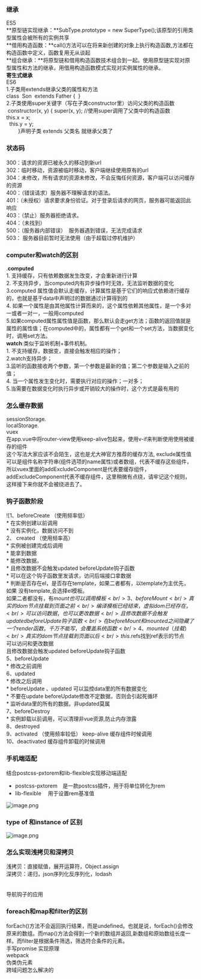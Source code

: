 <a name="oX001"></a>
### 继承
ES5<br />**原型链实现继承：**SubType.prototype = new SuperType();该原型的引用类型属性会被所有的实例共享<br />**借用构造函数：**call()方法可以在将来新创建的对象上执行构造函数,方法都在构造函数中定义，函数复用无从谈起<br />**组合继承：**将原型链和借用构造函数技术组合到一起。使用原型链实现对原型属性和方法的继承，用借用构造函数模式实现对实例属性的继承。<br />**寄生式继承**<br />ES6<br />1.子类用extends继承父类的属性和方法<br />class  Son  extends Father {  }<br />2.子类使用super关键字（写在子类constructor里）访问父类的构造函数<br /> constructor(x, y) { super(x, y); //使用super调用了父类中的构造函数<br />          this.x = x;<br />          this.y = y;<br />        }声明子类 extends 父类名 就继承父类了
<a name="he3HC"></a>
### 状态码
300：请求的资源已被永久的移动到新url<br />302：临时移动，资源被临时移动，客户端继续使用原有的url<br />304：未修改，所有请求的资源未修改，不会反悔任何资源，客户端可以访问缓存的资源<br />400：（错误请求）服务器不理解请求的语法。<br />401：（未授权）请求要求身份验证。对于登录后请求的网页，服务器可能返回此响应<br />403：（禁止）服务器拒绝请求。<br />404：（未找到）<br />500：（服务器内部错误）  服务器遇到错误，无法完成请求<br />503：    服务器目前暂时无法使用（由于超载过停机维护）
<a name="jCvez"></a>
### computer和watch的区别<br />
.**computed**<br />1. 支持缓存，只有依赖数据发生改变，才会重新进行计算<br />2. 不支持异步，当computed内有异步操作时无效，无法监听数据的变化<br />3.computed 属性值会默认走缓存，计算属性是基于它们的响应式依赖进行缓存的，也就是基于data中声明过的数据通过计算得到的<br />4. 如果一个属性是由其他属性计算而来的，这个属性依赖其他属性，是一个多对一或者一对一，一般用computed<br />5.如果computed属性属性值是函数，那么默认会走get方法；函数的返回值就是属性的属性值；在computed中的，属性都有一个get和一个set方法，当数据变化时，调用set方法。<br />**watch**:类似于监听机制+事件机制。<br />1. 不支持缓存，数据变，直接会触发相应的操作；<br />2.watch支持异步；<br />3.监听的函数接收两个参数，第一个参数是最新的值；第二个参数是输入之前的值；<br />4. 当一个属性发生变化时，需要执行对应的操作；一对多；<br />5.当需要在数据变化时执行异步或开销较大的操作时，这个方式是最有用的
<a name="QoTUz"></a>
### 怎么缓存数据
sessionStorage.<br />localStorage.<br />vuex<br />在app.vue中将router-view使用keep-alive包起来，使用v-if来判断使用使用被缓存的组件<br /><keep-alive :exclude="excludeComponents"><som-component></some-component></keep-alive>这个写法大家应该不会陌生，这也是尤大神官方推荐的缓存方法, exclude属性值可以是组件名称字符串(组件选项的name属性)或者数组，代表不缓存这些组件，所以vuex里面的addExcludeComponent是代表要缓存组件，addExcludeComponent代表不缓存组件，这里稍微有点绕，请牢记这个规则，这样接下来你就不会被绕进去了。
<a name="4cb4dd01"></a>
### 钩子函数阶段
![1、beforeCreate （使用频率低）<br />* 在实例创建以前调用<br />* 没有实例化，数据访问不到<br />2、 created （使用频率高）<br />* 实例被创建完成后调用<br />* 能拿到数据<br />* 能修改数据，<br />* 且修改数据不会触发updated beforeUpdate钩子函数<br />* 可以在这个钩子函数里发请求，访问后端接口拿数据<br />* 判断是否存在el，是否存在template，如果二者都有，以template为主优先， 如果 没有template,会选择el模板。<br />如果二者都没有，有$mount 也可以调用模板<br />3、beforeMount<br />真实的dom节点挂载到页面之前<br />编译模板已经结束，虚拟dom已经存在，<br />可以访问数据，也可以更改数据<br />且修改数据不会触发updated beforeUpdate钩子函数<br />在beforeMount和mounted之间隐藏了一个render函数，千万不能写，会覆盖系统函数<br />4、mounted（挂载）<br />真实的dom节点挂载到页面以后<br />this.$refs找到ref表示的节点<br />可以访问和更改数据<br />且修改数据会触发updated beforeUpdate钩子函数<br />5、beforeUpdate<br />* 修改之前调用<br />6、updated<br />* 修改之后调用<br />* beforeUpdate 、updated 可以监控data里的所有数据变化<br />* 不要在update beforeUpdate修改不定数据，否则会引起死循环<br />* 监听data里的所有的数据，非updated莫属<br />7、beforeDestroy<br />* 实例卸载以前调用，可以清理非vue资源,防止内存泄露<br />8、destroyed<br />9、activated （使用频率较低） keep-alive 缓存组件时候调用<br />10、deactivated 缓存组件卸载的时候调用
<a name="VCnKZ"></a>
### 手机端适配<br />
结合postcss-pxtorem和lib-flexible实现移动端适配

- postcss-pxtorem 是一款postcss插件，用于将单位转化为rem
- lib-flexible  用于设置rem基准值<br />

![image.png](https://cdn.nlark.com/yuque/0/2021/png/12526667/1618960803202-d22b174f-355d-4e3e-8c19-a608ef99a808.png#align=left&display=inline&height=407&margin=%5Bobject%20Object%5D&name=image.png&originHeight=407&originWidth=493&size=19039&status=done&style=none&width=493)
<a name="E7In8"></a>
### type of 和instance of 区别
![image.png](https://cdn.nlark.com/yuque/0/2021/png/12526667/1619005077807-2d3b658a-43a9-4743-8b8c-33c96030ca86.png#align=left&display=inline&height=351&margin=%5Bobject%20Object%5D&name=image.png&originHeight=890&originWidth=749&size=289931&status=done&style=none&width=295)
<a name="egYQm"></a>
### 怎么实现浅拷贝和深拷贝
浅拷贝：直接赋值，展开运算符，Object.assign<br />深拷贝：递归，json序列化反序列化，lodash<br />
<br />
<br />导航钩子的应用
<a name="ACYFu"></a>
### foreach和map和filter的区别
forEach()方法不会返回执行结果，而是undefined。也就是说，forEach()会修改原来的数组。而map()方法会得到一个新的数组并返回,新数组和原始数组长度一样。而filter是根据条件筛选，筛选符合条件的元素。<br />手写promise 实现原理<br />webpack<br />伪类伪元素<br />跨域问题怎么解决的

